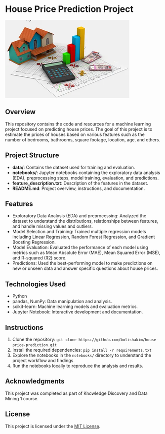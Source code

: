 # House Price Prediction Project
![House Picture](Photo.webp)



## Overview
This repository contains the code and resources for a machine learning project focused on predicting house prices. The goal of this project is to estimate the prices of houses based on various features such as the number of bedrooms, bathrooms, square footage, location, age, and others.

## Project Structure
- **data/**: Contains the dataset used for training and evaluation.
- **notebooks/**: Jupyter notebooks containing the exploratory data analysis (EDA), preprocessing steps, model training, evaluation, and predictions.
- **feature_description.txt**: Description of the features in the dataset.
- **README.md**: Project overview, instructions, and documentation.

## Features
- Exploratory Data Analysis (EDA) and preprocessing: Analyzed the dataset to understand the distributions, relationships between features, and handle missing values and outliers.
- Model Selection and Training: Trained multiple regression models including Linear Regression, Random Forest Regression, and Gradient Boosting Regression.
- Model Evaluation: Evaluated the performance of each model using metrics such as Mean Absolute Error (MAE), Mean Squared Error (MSE), and R-squared (R2) score.
- Predictions: Used the best-performing model to make predictions on new or unseen data and answer specific questions about house prices.

## Technologies Used
- Python
- pandas, NumPy: Data manipulation and analysis.
- scikit-learn: Machine learning models and evaluation metrics.
- Jupyter Notebook: Interactive development and documentation.

## Instructions
1. Clone the repository: `git clone https://github.com/bolishakim/house-price-prediction.git`
2. Install the required dependencies: `pip install -r requirements.txt`
3. Explore the notebooks in the `notebooks/` directory to understand the project workflow and findings.
4. Run the notebooks locally to reproduce the analysis and results.

## Acknowledgments
This project was completed as part of Knowledge Discovery and Data Mining 1 course. 

## License
This project is licensed under the [MIT License](LICENSE).
